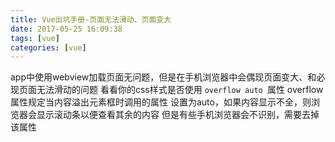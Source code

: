 ```yaml
---
title: Vue出坑手册-页面无法滑动、页面变大
date: 2017-05-25 16:09:38
tags: [vue]
categories: [vue]
---
```



app中使用webview加载页面无问题，但是在手机浏览器中会偶现页面变大、和必现页面无法滑动的问题
看看你的css样式是否使用
`overflow auto `属性
overflow 属性规定当内容溢出元素框时调用的属性
设置为auto，如果内容显示不全，则浏览器会显示滚动条以便查看其余的内容
但是有些手机浏览器会不识别，需要去掉该属性
